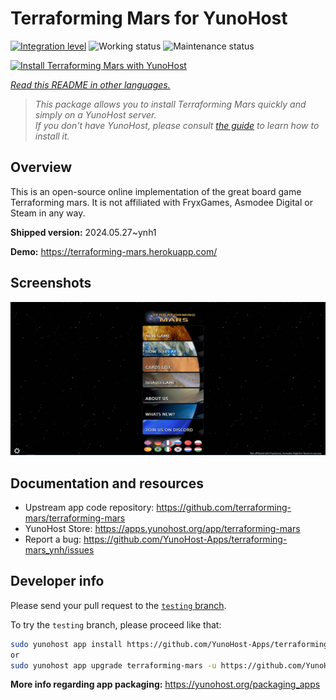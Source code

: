 <!--
N.B.: This README was automatically generated by <https://github.com/YunoHost/apps/tree/master/tools/readme_generator>
It shall NOT be edited by hand.
-->

# Terraforming Mars  for YunoHost

[![Integration level](https://dash.yunohost.org/integration/terraforming-mars.svg)](https://dash.yunohost.org/appci/app/terraforming-mars) ![Working status](https://ci-apps.yunohost.org/ci/badges/terraforming-mars.status.svg) ![Maintenance status](https://ci-apps.yunohost.org/ci/badges/terraforming-mars.maintain.svg)

[![Install Terraforming Mars  with YunoHost](https://install-app.yunohost.org/install-with-yunohost.svg)](https://install-app.yunohost.org/?app=terraforming-mars)

*[Read this README in other languages.](./ALL_README.md)*

> *This package allows you to install Terraforming Mars  quickly and simply on a YunoHost server.*  
> *If you don't have YunoHost, please consult [the guide](https://yunohost.org/install) to learn how to install it.*

## Overview

This is an open-source online implementation of the great board game Terraforming mars. It is not affiliated with FryxGames, Asmodee Digital or Steam in any way.


**Shipped version:** 2024.05.27~ynh1

**Demo:** <https://terraforming-mars.herokuapp.com/>

## Screenshots

![Screenshot of Terraforming Mars ](./doc/screenshots/screenshot.png)

## Documentation and resources

- Upstream app code repository: <https://github.com/terraforming-mars/terraforming-mars>
- YunoHost Store: <https://apps.yunohost.org/app/terraforming-mars>
- Report a bug: <https://github.com/YunoHost-Apps/terraforming-mars_ynh/issues>

## Developer info

Please send your pull request to the [`testing` branch](https://github.com/YunoHost-Apps/terraforming-mars_ynh/tree/testing).

To try the `testing` branch, please proceed like that:

```bash
sudo yunohost app install https://github.com/YunoHost-Apps/terraforming-mars_ynh/tree/testing --debug
or
sudo yunohost app upgrade terraforming-mars -u https://github.com/YunoHost-Apps/terraforming-mars_ynh/tree/testing --debug
```

**More info regarding app packaging:** <https://yunohost.org/packaging_apps>
